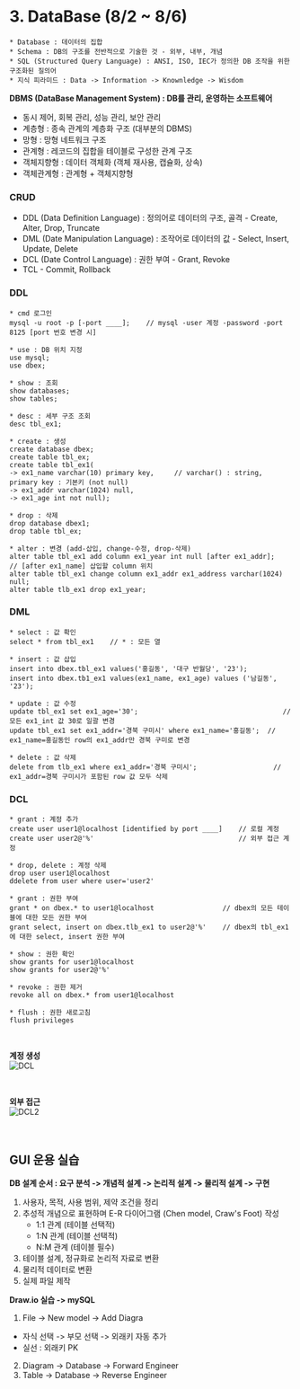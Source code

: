 # 3. DataBase (8/2 ~ 8/6)
```
* Database : 데이터의 집합
* Schema : DB의 구조를 전반적으로 기술한 것 - 외부, 내부, 개념
* SQL (Structured Query Language) : ANSI, ISO, IEC가 정의한 DB 조작을 위한 구조화된 질의어
* 지식 피라미드 : Data -> Information -> Knownledge -> Wisdom                  
```
**DBMS (DataBase Management System) : DB를 관리, 운영하는 소프트웨어**
 * 동시 제어, 회복 관리, 성능 관리, 보안 관리
 * 계층형 : 종속 관계의 계층화 구조 (대부분의 DBMS)
 * 망형 : 망형 네트워크 구조
 * 관계형 : 레코드의 집합을 테이블로 구성한 관계 구조
 * 객체지향형 : 데이터 객체화 (객체 재사용, 캡슐화, 상속)
 * 객체관계형 : 관계형 + 객체지향형
    
### CRUD
* DDL (Data Definition Language) : 정의어로 데이터의 구조, 골격 - Create, Alter, Drop, Truncate
* DML (Date Manipulation Language) : 조작어로 데이터의 값 - Select, Insert, Update, Delete
* DCL (Date Control Language) : 권한 부여 - Grant, Revoke
* TCL - Commit, Rollback
  
### DDL
```
* cmd 로그인
mysql -u root -p [-port ____];    // mysql -user 계정 -password -port 8125 [port 번호 변경 시]

* use : DB 위치 지정
use mysql;
use dbex; 

* show : 조회
show databases;
show tables;

* desc : 세부 구조 조회
desc tbl_ex1;

* create : 생성
create database dbex;
create table tbl_ex;
create table tbl_ex1(
-> ex1_name varchar(10) primary key,     // varchar() : string,       primary key : 기본키 (not null)
-> ex1_addr varchar(1024) null,
-> ex1_age int not null);

* drop : 삭제
drop database dbex1;
drop table tbl_ex;

* alter : 변경 (add-삽입, change-수정, drop-삭제)
alter table tbl_ex1 add column ex1_year int null [after ex1_addr];      // [after ex1_name] 삽입할 column 위치
alter table tbl_ex1 change column ex1_addr ex1_address varchar(1024) null;
alter table tlb_ex1 drop ex1_year;
```

### DML
```
* select : 값 확인
select * from tbl_ex1    // * : 모든 열

* insert : 값 삽입
insert into dbex.tbl_ex1 values('홍길동', '대구 반월당', '23');
insert into dbex.tb1_ex1 values(ex1_name, ex1_age) values ('남길동', '23');

* update : 값 수정
update tbl_ex1 set ex1_age='30';                                    // 모든 ex1_int 값 30로 일괄 변경
update tbl_ex1 set ex1_addr='경북 구미시' where ex1_name='홍길동';  // ex1_name=홍길동인 row의 ex1_addr만 경북 구미로 변경

* delete : 값 삭제
delete from tlb_ex1 where ex1_addr='경북 구미시';                   // ex1_addr=경북 구미시가 포함된 row 값 모두 삭제      
```

### DCL
```
* grant : 계정 추가
create user user1@localhost [identified by port ____]    // 로컬 계정
create user user2@'%'                                    // 외부 접근 계정

* drop, delete : 계정 삭제
drop user user1@localhost
ddelete from user where user='user2'

* grant : 권한 부여
grant * on dbex.* to user1@localhost                 // dbex의 모든 테이블에 대한 모든 권한 부여
grant select, insert on dbex.tlb_ex1 to user2@'%'    // dbex의 tbl_ex1에 대한 select, insert 권한 부여

* show : 권한 확인
show grants for user1@localhost
show grants for user2@'%'

* revoke : 권한 제거
revoke all on dbex.* from user1@localhost

* flush : 권한 새로고침
flush privileges
```
<br>

**계정 생성**     
![DCL](https://github.com/user-attachments/assets/93c9d39f-d134-41de-a759-1f54c1d42d78)

<br>

**외부 접근**     
![DCL2](https://github.com/user-attachments/assets/64f21771-d2a2-42b1-879a-326cd3455f0b)

<br>

GUI 운용 실습
-------------
**DB 설계 순서 : 요구 분석 -> 개념적 설계 -> 논리적 설계 -> 물리적 설계 -> 구현**
  1. 사용자, 목적, 사용 범위, 제약 조건을 정리
  2. 추성적 개념으로 표현하며 E-R 다이어그램 (Chen model, Craw's Foot) 작성
     * 1:1 관계 (테이블 선택적)
     * 1:N 관계 (테이블 선택적)
     * N:M 관계 (테이블 필수)
  3. 테이블 설계, 정규화로 논리적 자료로 변환
  4. 물리적 데이터로 변환
  5. 실제 파일 제작

**Draw.io 실습 -> mySQL**
1. File -> New model -> Add Diagra
 * 자식 선택 -> 부모 선택 -> 외래키 자동 추가
 * 실선 : 외래키 PK
2. Diagram -> Database -> Forward Engineer
3. Table -> Database -> Reverse Engineer 
